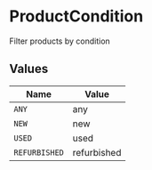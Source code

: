 # ProductCondition

Filter products by condition


## Values

| Name          | Value         |
| ------------- | ------------- |
| `ANY`         | any           |
| `NEW`         | new           |
| `USED`        | used          |
| `REFURBISHED` | refurbished   |